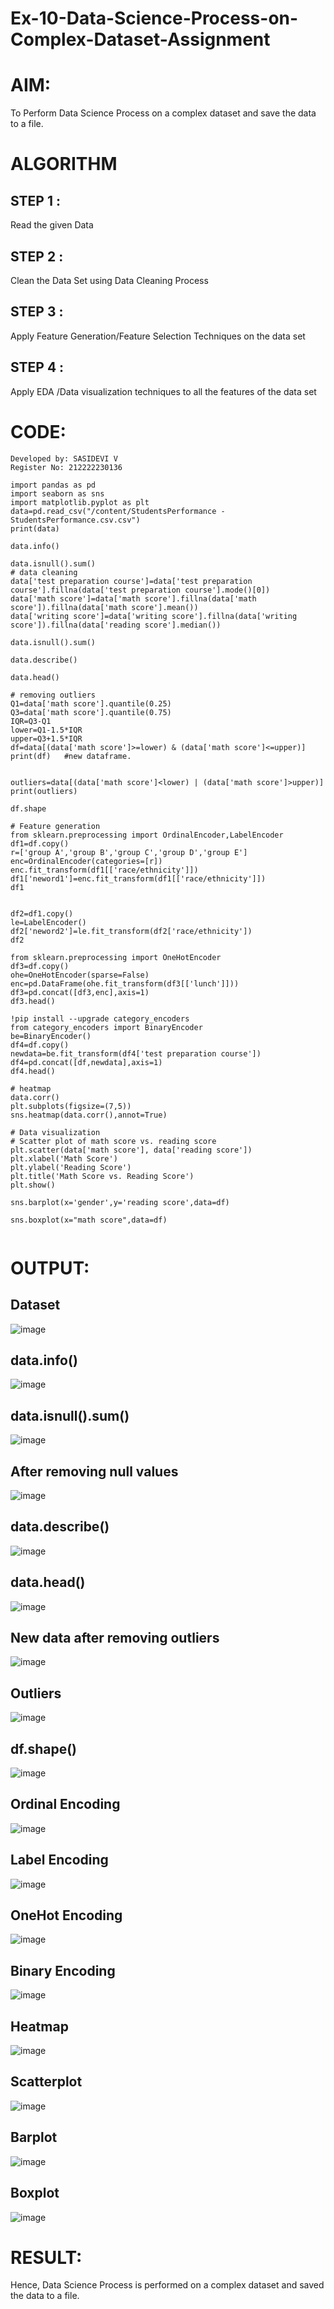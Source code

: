 # Ex-10-Data-Science-Process-on-Complex-Dataset-Assignment
# AIM:
To Perform Data Science Process on a complex dataset and save the data to a file.

# ALGORITHM 
## STEP 1 :
Read the given Data 
## STEP 2 :
Clean the Data Set using Data Cleaning Process
## STEP 3 :
Apply Feature Generation/Feature Selection Techniques on the data set 
## STEP 4 :
Apply EDA /Data visualization techniques to all the features of the data set

# CODE:
```
Developed by: SASIDEVI V
Register No: 212222230136
```
```
import pandas as pd
import seaborn as sns
import matplotlib.pyplot as plt
data=pd.read_csv("/content/StudentsPerformance - StudentsPerformance.csv.csv")
print(data)

data.info()

data.isnull().sum()
# data cleaning
data['test preparation course']=data['test preparation course'].fillna(data['test preparation course'].mode()[0])
data['math score']=data['math score'].fillna(data['math score']).fillna(data['math score'].mean())
data['writing score']=data['writing score'].fillna(data['writing score']).fillna(data['reading score'].median())

data.isnull().sum()

data.describe()

data.head()

# removing outliers
Q1=data['math score'].quantile(0.25)
Q3=data['math score'].quantile(0.75)
IQR=Q3-Q1
lower=Q1-1.5*IQR
upper=Q3+1.5*IQR
df=data[(data['math score']>=lower) & (data['math score']<=upper)] 
print(df)   #new dataframe.


outliers=data[(data['math score']<lower) | (data['math score']>upper)] 
print(outliers)

df.shape

# Feature generation
from sklearn.preprocessing import OrdinalEncoder,LabelEncoder
df1=df.copy()
r=['group A','group B','group C','group D','group E']
enc=OrdinalEncoder(categories=[r])
enc.fit_transform(df1[['race/ethnicity']])
df1['neword1']=enc.fit_transform(df1[['race/ethnicity']])
df1 


df2=df1.copy()
le=LabelEncoder()
df2['neword2']=le.fit_transform(df2['race/ethnicity'])
df2

from sklearn.preprocessing import OneHotEncoder
df3=df.copy()
ohe=OneHotEncoder(sparse=False)
enc=pd.DataFrame(ohe.fit_transform(df3[['lunch']]))
df3=pd.concat([df3,enc],axis=1)
df3.head()

!pip install --upgrade category_encoders
from category_encoders import BinaryEncoder
be=BinaryEncoder()
df4=df.copy()
newdata=be.fit_transform(df4['test preparation course'])
df4=pd.concat([df,newdata],axis=1)
df4.head()

# heatmap
data.corr()
plt.subplots(figsize=(7,5))
sns.heatmap(data.corr(),annot=True)

# Data visualization
# Scatter plot of math score vs. reading score
plt.scatter(data['math score'], data['reading score'])
plt.xlabel('Math Score')
plt.ylabel('Reading Score')
plt.title('Math Score vs. Reading Score')
plt.show()

sns.barplot(x='gender',y='reading score',data=df)

sns.boxplot(x="math score",data=df)


```

# OUTPUT:

## Dataset
![image](https://github.com/SASIDEVIvenaram/Ex-10-Data-Science-Process-on-Complex-Dataset-Assignment/assets/118707332/c600b2d5-06ba-4d5a-b6d1-d8614af3b58e)

## data.info()
![image](https://github.com/SASIDEVIvenaram/Ex-10-Data-Science-Process-on-Complex-Dataset-Assignment/assets/118707332/0bb8c631-cb0b-41d3-b2ee-8ccd6a9ea3cf)

## data.isnull().sum()
![image](https://github.com/SASIDEVIvenaram/Ex-10-Data-Science-Process-on-Complex-Dataset-Assignment/assets/118707332/f1dbac0d-b825-4bb6-80ca-759e7f872bd5)

## After removing null values
![image](https://github.com/SASIDEVIvenaram/Ex-10-Data-Science-Process-on-Complex-Dataset-Assignment/assets/118707332/3ae0123d-b293-4e7a-9df5-5fc29d935b6a)

## data.describe()
![image](https://github.com/SASIDEVIvenaram/Ex-10-Data-Science-Process-on-Complex-Dataset-Assignment/assets/118707332/7ce49354-dce5-494e-955f-7c6229fe9db8)

## data.head()
![image](https://github.com/SASIDEVIvenaram/Ex-10-Data-Science-Process-on-Complex-Dataset-Assignment/assets/118707332/84c51aa2-bf96-4824-b7f6-0630a21ac1ba)

## New data after removing outliers
![image](https://github.com/SASIDEVIvenaram/Ex-10-Data-Science-Process-on-Complex-Dataset-Assignment/assets/118707332/73995a11-09dc-4f4e-b0cf-760d5dd4db6e)


## Outliers
![image](https://github.com/SASIDEVIvenaram/Ex-10-Data-Science-Process-on-Complex-Dataset-Assignment/assets/118707332/508f49a9-ea3a-4c8f-88d1-af852bf2c664)

## df.shape()
![image](https://github.com/SASIDEVIvenaram/Ex-10-Data-Science-Process-on-Complex-Dataset-Assignment/assets/118707332/9376f475-1a0e-4f01-8aa0-97d6e23c1f69)

## Ordinal Encoding
![image](https://github.com/SASIDEVIvenaram/Ex-10-Data-Science-Process-on-Complex-Dataset-Assignment/assets/118707332/dd6e35a2-fe49-4431-b422-acb95cef21ba)

## Label Encoding
![image](https://github.com/SASIDEVIvenaram/Ex-10-Data-Science-Process-on-Complex-Dataset-Assignment/assets/118707332/57f5dc14-38a1-4b90-ac22-e9bbe56318c3)

## OneHot Encoding
![image](https://github.com/SASIDEVIvenaram/Ex-10-Data-Science-Process-on-Complex-Dataset-Assignment/assets/118707332/edb0bfc1-25b7-44aa-8675-529f8468da1b)

## Binary Encoding
![image](https://github.com/SASIDEVIvenaram/Ex-10-Data-Science-Process-on-Complex-Dataset-Assignment/assets/118707332/29dcae8b-bbf2-4b04-9505-2a604a2c6a36)

## Heatmap
![image](https://github.com/SASIDEVIvenaram/Ex-10-Data-Science-Process-on-Complex-Dataset-Assignment/assets/118707332/1a60c0a0-d334-48f8-8e00-03ee2a9971f5)

## Scatterplot
![image](https://github.com/SASIDEVIvenaram/Ex-10-Data-Science-Process-on-Complex-Dataset-Assignment/assets/118707332/e61dde68-6a99-405e-b9df-81d946b1b14f)

## Barplot
![image](https://github.com/SASIDEVIvenaram/Ex-10-Data-Science-Process-on-Complex-Dataset-Assignment/assets/118707332/423a4445-74c7-4806-9144-c18d0d00af7c)

## Boxplot
![image](https://github.com/SASIDEVIvenaram/Ex-10-Data-Science-Process-on-Complex-Dataset-Assignment/assets/118707332/0c7a26a0-5899-4187-83a8-0d588f757321)

# RESULT:
Hence, Data Science Process is performed on a complex dataset and saved the data to a file.
